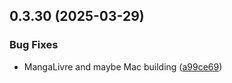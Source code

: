 ## 0.3.30 (2025-03-29)


### Bug Fixes

* MangaLivre and maybe Mac building ([a99ce69](https://github.com/manga-you-know/desktop/commit/a99ce69b1857cf0ee5650a1253ab387b8a36deb3))

